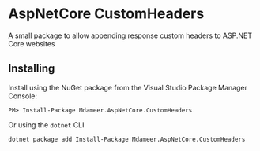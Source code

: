 # AspNetCore CustomHeaders

A small package to allow appending response custom headers to ASP.NET Core websites

## Installing

Install using the NuGet package from the Visual Studio Package Manager Console:

```
PM> Install-Package Mdameer.AspNetCore.CustomHeaders
```

Or using the `dotnet` CLI

```bash
dotnet package add Install-Package Mdameer.AspNetCore.CustomHeaders
```
